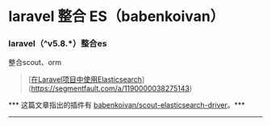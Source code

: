 # laravel 整合 ES（babenkoivan）

### laravel（^v5.8.*）整合es



整合scout、orm



> [[在Laravel项目中使用Elasticsearch](https://segmentfault.com/a/1190000038275143)](https://segmentfault.com/a/1190000038275143)

*** 这篇文章指出的插件有 [babenkoivan/scout-elasticsearch-driver](https://github.com/babenkoivan/scout-elasticsearch-driver)。***





***






















